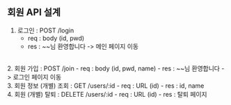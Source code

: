 ## 회원 API 설계

1. 로그인 : POST /login
    - req : body (id, pwd)
    - res : ~~님 환영합니다 -> 메인 페이지 이동
<br>
2. 회원 가입 : POST /join
    - req : body (id, pwd, name)
    - res : ~~님 환영합니다 -> 로그인 페이지 이동
<br>
3. 회원 정보 (개별) 조회 : GET /users/:id
    - req : URL (id)
    - res : id, name
<br>
4. 회원 (개별) 탈퇴 : DELETE /users/:id
    - req : URL (id)
    - res : 탈퇴 페이지